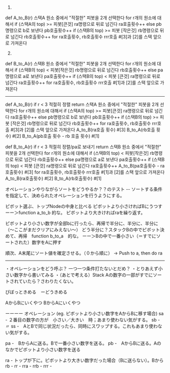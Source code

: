 
1)
def A_to_B(r)
	스택A 원소 중에서 "적절한" 피봇을 2개 선택한다
	for r개의 원소에 대해서
		if (스택A의 top) >= 피봇[큰것]
			ra명령으로 뒤로 넘긴다
			ra호출횟수++
		else
			pb명령으로 b로 보낸다
			pb호출횟수++
			if (스택B의 top) >= 피봇 [작은것]
				rb명령으로 뒤로 넘긴다
				rb호출횟수++
	for ra호출횟수, rb호출횟수
		rrr호출 #[3]과 [2]를 스택 앞으로 가져온다


2)
def B_to_A(r)
	스택B 원소 중에서 "적절한" 피봇을 2개 선택한다
	for r개의 원소에 대해서
		if (스택B의 top) < 피봇[작은것]
			rb명령으로 뒤로 넘긴다
			rb호출횟수++
		else
			pa명령으로 a로 보낸다
			pa호출횟수++
			if (스택B의 top) < 피봇 [큰것]
				ra명령으로 뒤로 넘긴다
				ra호출횟수++
	for ra호출횟수, rb호출횟수
		rrr호출 #[1]과 [2]를 스택 앞으로 가져온다

-------------------------------------------

def A_to_B(r)
	if r < 3
		적절히 정렬
		return
	스택A 원소 중에서 "적절한" 피봇을 2개 선택한다
	for r개의 원소에 대해서
		if (스택A의 top) >= 피봇[큰것]
			ra명령으로 뒤로 넘긴다
			ra호출횟수++
		else
			pb명령으로 b로 보낸다
			pb호출횟수++
			if (스택B의 top) >= 피봇 [작은것]
				rb명령으로 뒤로 넘긴다
				rb호출횟수++
	for ra호출횟수, rb호출횟수
		rrr호출 #[3]과 [2]를 스택 앞으로 가져온다
	A_to_B(ra호출 횟수) #[3]
	B_to_A(rb호출 횟수) #[2]
	B_to_A(pb호출 횟수 - rb 호출 횟수) #[1]



def B_to_A(r)
	if r < 3
		적절히 정렬/pa로 보내기
		return
	스택B 원소 중에서 "적절한" 피봇을 2개 선택한다
	for r개의 원소에 대해서
		if (스택B의 top) < 피봇[작은것]
			rb명령으로 뒤로 넘긴다
			rb호출횟수++
		else
			pa명령으로 a로 보낸다
			pa호출횟수++
			if (스택B의 top) < 피봇 [큰것]
				ra명령으로 뒤로 넘긴다
				ra호출횟수++
	A_to_B(pa호출횟수 - ra호출횟수) #[3]
	for ra호출횟수, rb호출횟수
		rrr호출 #[1]과 [2]를 스택 앞으로 가져온다
	A_to_B(ra호출횟수) #[2]
	B_to_A(rb호출횟수) #[1]




オペレーションやりながらソートをどうやるか？？のテスト 
-- ソートする条件を指定して、決められたオペレーションを行うようにする。

ピボット選ぶ、トップNodeの中身と比べる
ピボットより小さければBにうつす  ーー＞function a_to_b 的な。
ピボットより大きければraを繰り返す。

ピボットより小さい数字が全部bに行ったら、再帰で半分に、半分に、半分に　　
（〜ここがまだクリアにみえない〜）
どう半分に？スタックBの中でピボット決めて、再帰　function b_to_a　的な。
ーー＞Bの中で一番小さい（＝すでにソートされた）数字をAに押す

順次、A末尾にソート値を確定させる。（０から順に） → Push to a, then do ra

-----
・オペレーションをどう呼ぶ？
	一つ一つ条件打たないとだめ？
・とりあえず小さい数字から書いてみる
・（あとで考える）Stack Aの数字の一部がすでにソートされていたら？さわりたくない。

ぴぼっときめる　ーどうきめる

AからBにいくやつ
BからAにいくやつ

ーーーー
オペレーション (eg. ピボットより小さい数字をAからBに移す場合)
sa - ２番目の数字の方が　小さい／大きい　時；あまり使わない気がする。
sb - 〃
ss -　AとBで同じ状況だったら、同時にスワップする。これもあまり使わない気がする。

pa -　BからAに送る。Bで一番小さい数字を送る。
pb -　AからBに送る。Aのなかでピボットより小さい数字を送る

ra - トップが下に。ピボットより大きい数字だった場合（Bに送らない）。Bから
rb -
rr -
rra - 
rrb -
rrr -
